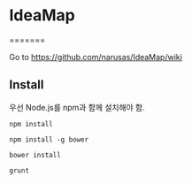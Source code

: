 # IdeaMap
=======

Go to https://github.com/narusas/IdeaMap/wiki


## Install
우선 Node.js를 npm과 함께 설치해야 함. 

`npm install`

`npm install -g bower`

`bower install`

`grunt`
